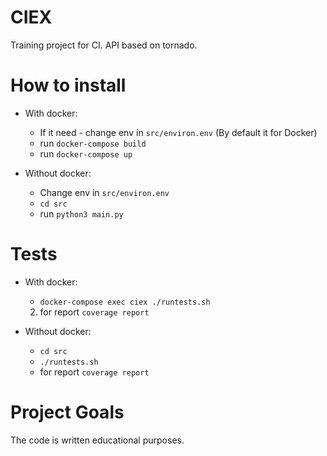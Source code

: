 # CIEX
Training project for CI. API based on tornado. 

# How to install 


- With docker:
   - If it need - change env in ```src/environ.env``` (By default it for Docker)
   - run ```docker-compose build```
   - run ```docker-compose up```

- Without docker:
   - Change env in ```src/environ.env```
   - ```cd src```
   - run ```python3 main.py```
   
# Tests

- With docker:
   - ```docker-compose exec ciex ./runtests.sh``` 
   2) for report ```coverage report```

- Without docker:
   - ```cd src```
   - ```./runtests.sh```
   - for report ```coverage report```
# Project Goals

The code is written educational purposes. 
